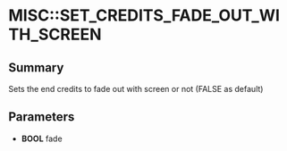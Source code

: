 # MISC::SET_CREDITS_FADE_OUT_WITH_SCREEN

## Summary
Sets the end credits to fade out with screen or not (FALSE as default)

## Parameters
* **BOOL** fade